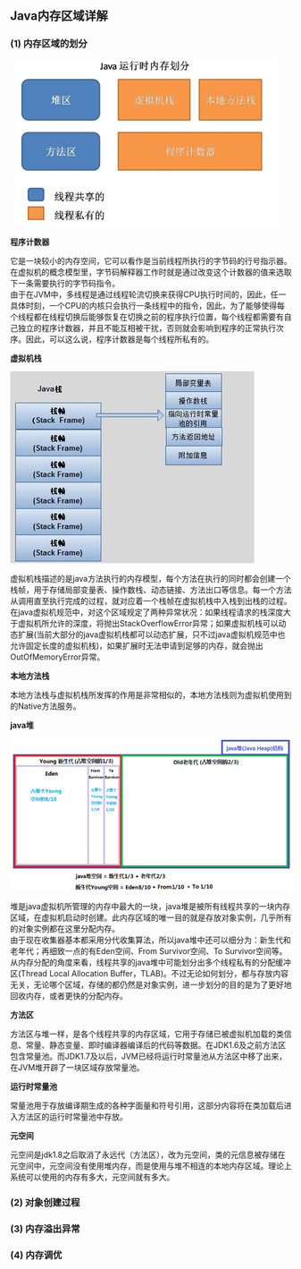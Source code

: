 
## <a name="2">Java内存区域详解</a>

### (1) 内存区域的划分

![](https://github.com/lvCmx/study/blob/master/note/java/jvm/img/jvm.png)

**程序计数器**

​	它是一块较小的内存空间，它可以看作是当前线程所执行的字节码的行号指示器。在虚拟机的概念模型里，字节码解释器工作时就是通过改变这个计数器的值来选取下一条需要执行的字节码指令。  
​	由于在JVM中，多线程是通过线程轮流切换来获得CPU执行时间的，因此，任一具体时刻，一个CPU的内核只会执行一条线程中的指令，因此，为了能够使得每个线程都在线程切换后能够恢复在切换之前的程序执行位置，每个线程都需要有自己独立的程序计数器，并且不能互相被干扰，否则就会影响到程序的正常执行次序。因此，可以这么说，程序计数器是每个线程所私有的。

**虚拟机栈**

![](https://github.com/lvCmx/study/blob/master/note/java/jvm/img/jvm_stack.png)

​	虚拟机栈描述的是java方法执行的内存模型，每个方法在执行的同时都会创建一个栈帧，用于存储局部变量表、操作数栈、动态链接、方法出口等信息。每一个方法从调用直至执行完成的过程，就对应着一个栈帧在虚拟机栈中入栈到出栈的过程。  
​	在java虚拟机规范中，对这个区域规定了两种异常状况：如果线程请求的栈深度大于虚拟机所允许的深度，将抛出StackOverflowError异常；如果虚拟机栈可以动态扩展(当前大部分的java虚拟机栈都可以动态扩展，只不过java虚拟机规范中也允许固定长度的虚拟机栈)，如果扩展时无法申请到足够的内存，就会抛出OutOfMemoryError异常。

**本地方法栈**

​	本地方法栈与虚拟机栈所发挥的作用是非常相似的，本地方法栈则为虚拟机使用到的Native方法服务。

**java堆**

![](https://github.com/lvCmx/study/blob/master/note/java/jvm/img/jvm_heap.png)

​	堆是java虚拟机所管理的内存中最大的一块，java堆是被所有线程共享的一块内存区域，在虚拟机启动时创建。此内存区域的唯一目的就是存放对象实例，几乎所有的对象实例都在这里分配内存。  
​	由于现在收集器基本都采用分代收集算法，所以java堆中还可以细分为：新生代和老年代；再细致一点的有Eden空间、From Survivor空间、To Survivor空间等。从内存分配的角度来看，线程共享的java堆中可能划分出多个线程私有的分配缓冲区(Thread Local Allocation Buffer，TLAB)。不过无论如何划分，都与存放内容无关，无论哪个区域，存储的都仍然是对象实例，进一步划分的目的是为了更好地回收内存，或者更快的分配内存。

**方法区**

​	方法区与堆一样，是各个线程共享的内存区域，它用于存储已被虚拟机加载的类信息、常量、静态变量、即时编译器编译后的代码等数据。在JDK1.6及之前方法区包含常量池。而JDK1.7及以后，JVM已经将运行时常量池从方法区中移了出来，在JVM堆开辟了一块区域存放常量池。  

**运行时常量池**

常量池用于存放编译期生成的各种字面量和符号引用，这部分内容将在类加载后进入方法区的运行时常量池中存放。

**元空间**

元空间是jdk1.8之后取消了永远代（方法区），改为元空间，类的元信息被存储在元空间中，元空间没有使用堆内存，而是使用与堆不相连的本地内存区域。理论上系统可以使用的内存有多大，元空间就有多大。

### (2) 对象创建过程





### (3) 内存溢出异常





### (4) 内存调优



